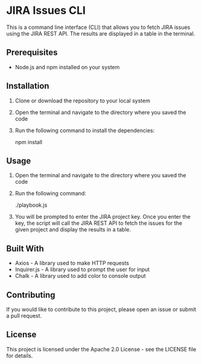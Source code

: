 # JIRA Issues CLI

This is a command line interface (CLI) that allows you to fetch JIRA issues using the JIRA REST API. The results are displayed in a table in the terminal.

## Prerequisites

* Node.js and npm installed on your system

## Installation

1. Clone or download the repository to your local system
2. Open the terminal and navigate to the directory where you saved the code
3. Run the following command to install the dependencies:

	npm install

## Usage

1. Open the terminal and navigate to the directory where you saved the code
2. Run the following command:

	./playbook.js

3. You will be prompted to enter the JIRA project key. Once you enter the key, the script will call the JIRA REST API to fetch the issues for the given project and display the results in a table.

## Built With

* Axios - A library used to make HTTP requests
* Inquirer.js - A library used to prompt the user for input
* Chalk - A library used to add color to console output

## Contributing

If you would like to contribute to this project, please open an issue or submit a pull request.

## License

This project is licensed under the Apache 2.0 License - see the LICENSE file for details.

